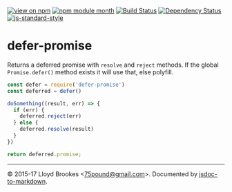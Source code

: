 [![view on npm](http://img.shields.io/npm/v/defer-promise.svg)](https://www.npmjs.org/package/defer-promise)
[![npm module month](http://img.shields.io/npm/dt/defer-promise.svg)](https://www.npmjs.org/package/defer-promise)
[![Build Status](https://travis-ci.org/75lb/defer-promise.svg?branch=master)](https://travis-ci.org/75lb/defer-promise)
[![Dependency Status](https://david-dm.org/75lb/defer-promise.svg)](https://david-dm.org/75lb/defer-promise)
[![js-standard-style](https://img.shields.io/badge/code%20style-standard-brightgreen.svg)](https://github.com/feross/standard)

# defer-promise

Returns a deferred promise with `resolve` and `reject` methods. If the global `Promise.defer()` method exists it will use that, else polyfill.

```js
const defer = require('defer-promise')
const deferred = defer()

doSomething((result, err) => {
  if (err) {
    deferred.reject(err)
  } else {
    deferred.resolve(result)
  }
})

return deferred.promise;
```

* * *

&copy; 2015-17 Lloyd Brookes \<75pound@gmail.com\>. Documented by [jsdoc-to-markdown](https://github.com/jsdoc2md/jsdoc-to-markdown).
